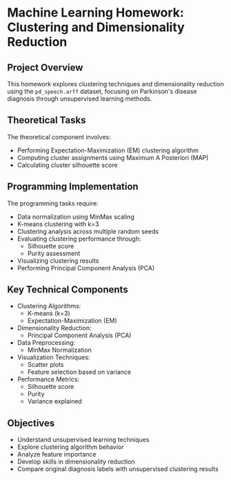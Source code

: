# Machine Learning Homework: Clustering and Dimensionality Reduction

## Project Overview
This homework explores clustering techniques and dimensionality reduction using the `pd_speech.arff` dataset, focusing on Parkinson's disease diagnosis through unsupervised learning methods.

## Theoretical Tasks
The theoretical component involves:
- Performing Expectation-Maximization (EM) clustering algorithm
- Computing cluster assignments using Maximum A Posteriori (MAP)
- Calculating cluster silhouette score

## Programming Implementation
The programming tasks require:
- Data normalization using MinMax scaling
- K-means clustering with k=3
- Clustering analysis across multiple random seeds
- Evaluating clustering performance through:
  - Silhouette score
  - Purity assessment
- Visualizing clustering results
- Performing Principal Component Analysis (PCA)

## Key Technical Components
- Clustering Algorithms:
  - K-means (k=3)
  - Expectation-Maximization (EM)
- Dimensionality Reduction:
  - Principal Component Analysis (PCA)
- Data Preprocessing:
  - MinMax Normalization
- Visualization Techniques:
  - Scatter plots
  - Feature selection based on variance
- Performance Metrics:
  - Silhouette score
  - Purity
  - Variance explained

## Objectives
- Understand unsupervised learning techniques
- Explore clustering algorithm behavior
- Analyze feature importance
- Develop skills in dimensionality reduction
- Compare original diagnosis labels with unsupervised clustering results
